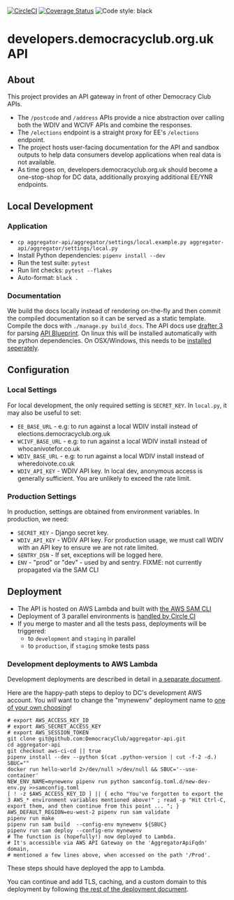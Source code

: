 [![CircleCI](https://circleci.com/gh/DemocracyClub/aggregator-api.svg?style=svg)](https://circleci.com/gh/DemocracyClub/aggregator-api)
[![Coverage Status](https://coveralls.io/repos/github/DemocracyClub/aggregator-api/badge.svg?branch=master)](https://coveralls.io/github/DemocracyClub/aggregator-api?branch=master)
![Code style: black](https://img.shields.io/badge/code%20style-black-000000.svg)

# developers.democracyclub.org.uk API

## About

This project provides an API gateway in front of other Democracy Club APIs.

* The `/postcode` and `/address` APIs provide a nice abstraction over calling both the WDIV and WCIVF APIs and combine the responses.
* The `/elections` endpoint is a straight proxy for EE's `/elections` endpoint.
* The project hosts user-facing documentation for the API and sandbox outputs to help data consumers develop applications when real data is not available.
* As time goes on, developers.democracyclub.org.uk should become a one-stop-shop for DC data, additionally proxying additional EE/YNR endpoints.

## Local Development

### Application

* `cp aggregator-api/aggregator/settings/local.example.py aggregator-api/aggregator/settings/local.py`
* Install Python dependencies: `pipenv install --dev`
* Run the test suite: `pytest`
* Run lint checks: `pytest --flakes`
* Auto-format: `black .`

### Documentation

We build the docs locally instead of rendering on-the-fly and then commit the compiled documentation so it can be served as a static template. Compile the docs with `./manage.py build_docs`. The API docs use [drafter 3](https://github.com/apiaryio/drafter/) for parsing [API Blueprint](https://apiblueprint.org/). On linux this will be installed automatically with the python dependencies. On OSX/Windows, this needs to be [installed seperately](https://github.com/apiaryio/drafter/tree/v3.2.7#install).

## Configuration

### Local Settings

For local development, the only required setting is `SECRET_KEY`. In `local.py`, it may also be useful to set:

* `EE_BASE_URL` - e.g: to run against a local WDIV install instead of elections.democracyclub.org.uk
* `WCIVF_BASE_URL` - e.g: to run against a local WDIV install instead of whocanivotefor.co.uk
* `WDIV_BASE_URL` - e.g: to run against a local WDIV install instead of wheredoivote.co.uk
* `WDIV_API_KEY` - WDIV API key. In local dev, anonymous access is generally sufficient. You are unlikely to exceed the rate limit.

### Production Settings

In production, settings are obtained from environment variables. In production, we need:

* `SECRET_KEY` - Django secret key.
* `WDIV_API_KEY` - WDIV API key. For production usage, we must call WDIV with an API key to ensure we are not rate limited.
* `SENTRY_DSN` - If set, exceptions will be logged here.
* `ENV` - "prod" or "dev" - used by and sentry. FIXME: not currently propagated via the SAM CLI

## Deployment

* The API is hosted on AWS Lambda and built with [the AWS SAM CLI](https://docs.aws.amazon.com/serverless-application-model/latest/developerguide/what-is-sam.html)
* Deployment of 3 parallel environments is [handled by Circle CI](/.circleci/config.yml#L188)
* If you merge to master and all the tests pass, deployments will be triggered:
   - to `development` and `staging` in parallel
   - to `production`, if `staging` smoke tests pass

### Development deployments to AWS Lambda

Development deployments are described in detail in [a separate document](/docs/new-development-deployment.md).

Here are the happy-path steps to deploy to DC's development AWS account. You *will* want to change the "mynewenv" deployment name to [one of your own choosing](/docs/new-development-deployment.md#setting-up-the-configuration-file)!

```shell
# export AWS_ACCESS_KEY_ID
# export AWS_SECRET_ACCESS_KEY
# export AWS_SESSION_TOKEN
git clone git@github.com:DemocracyClub/aggregator-api.git
cd aggregator-api
git checkout aws-ci-cd || true
pipenv install --dev --python $(cat .python-version | cut -f-2 -d.)
SBUC=""
docker run hello-world 2>/dev/null >/dev/null && SBUC='--use-container'
NEW_ENV_NAME=mynewenv pipenv run python samconfig.toml.d/new-dev-env.py >>samconfig.toml
[ ! -z $AWS_ACCESS_KEY_ID ] || { echo "You've forgotten to export the 3 AWS_* environment variables mentioned above!" ; read -p "Hit Ctrl-C, export them, and then continue from this point ... "; }
AWS_DEFAULT_REGION=eu-west-2 pipenv run sam validate
pipenv run make
pipenv run sam build  --config-env mynewenv ${SBUC}
pipenv run sam deploy --config-env mynewenv
# The function is (hopefully!) now deployed to Lambda.
# It's accessible via AWS API Gateway on the 'AggregatorApiFqdn' domain,
# mentioned a few lines above, when accessed on the path '/Prod'.

```

These steps should have deployed the app to Lambda.

You can continue and add TLS, caching, and a custom domain to this deployment by following [the rest of the deployment document](/docs/new-development-deployment.md#deploying-tls-cdn-and-dns-on-top-of-an-existing-lambda-deployment).

